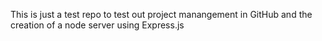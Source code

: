 This is just a test repo to test out project manangement in GitHub and the creation of a node server using Express.js
